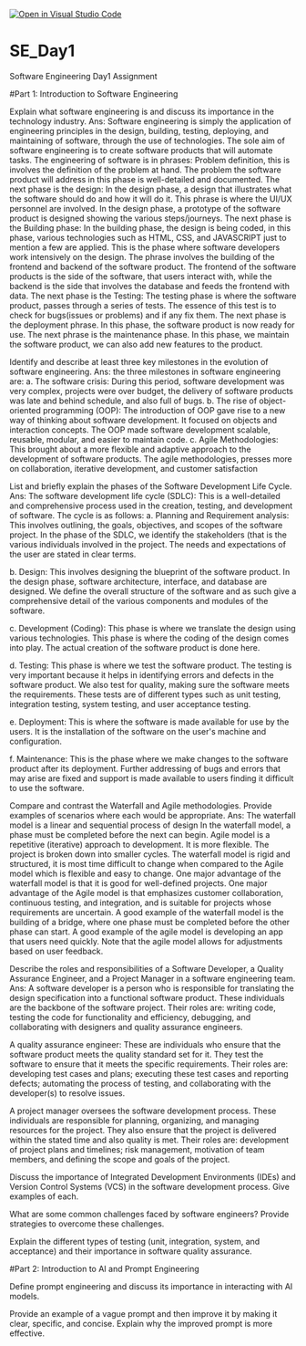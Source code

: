 [![Open in Visual Studio Code](https://classroom.github.com/assets/open-in-vscode-2e0aaae1b6195c2367325f4f02e2d04e9abb55f0b24a779b69b11b9e10269abc.svg)](https://classroom.github.com/online_ide?assignment_repo_id=15571106&assignment_repo_type=AssignmentRepo)
# SE_Day1
Software Engineering Day1 Assignment

#Part 1: Introduction to Software Engineering

Explain what software engineering is and discuss its importance in the technology industry.
Ans: 
Software engineering is simply the application of engineering principles in the design, building, testing, deploying, and maintaining of software, through the use of technologies. The sole aim of software engineering is to create software products that will automate tasks. The engineering of software is in phrases: Problem definition, this is involves the definition of the problem at hand. The problem the software product will address in this phase is well-detailed and documented. The next phase is the design: In the design phase, a design that illustrates what the software should do and how it will do it. This phrase is where the UI/UX personnel are involved. In the design phase, a prototype of the software product is designed showing the various steps/journeys. The next phase is the Building phase: In the building phase, the design is being coded, in this phase, various technologies such as HTML, CSS, and JAVASCRIPT just to mention a few are applied. This is the phase where software developers work intensively on the design. The phrase involves the building of the frontend and backend of the software product. The frontend of the software products is the side of the software, that users interact with, while the backend is the side that involves the database and feeds the frontend with data. The next phase is the Testing: The testing phase is where the software product, passes through a series of tests. The essence of this test is to check for bugs(issues or problems) and if any fix them. The next phase is the deployment phrase. In this phase, the software product is now ready for use. The next phrase is the maintenance phase. In this phase, we maintain the software product, we can also add new features to the product. 


Identify and describe at least three key milestones in the evolution of software engineering.
Ans:
the three milestones in software engineering are:
a. The software crisis: During this period, software development was very complex, projects were over budget, the delivery of software products was late and behind schedule, and also full of bugs.
b. The rise of object-oriented programming (OOP): The introduction of OOP gave rise to a new way of thinking about software development. It focused on objects and interaction concepts. The OOP made software development scalable, reusable, modular, and easier to maintain code.
c. Agile Methodologies: This brought about a more flexible and adaptive approach to the development of software products. The agile methodologies, presses more on collaboration, iterative development, and customer satisfaction 


List and briefly explain the phases of the Software Development Life Cycle.
Ans:
The software development life cycle (SDLC): This is a well-detailed and comprehensive process used in the creation, testing, and development of software. 
The cycle is as follows:
a. Planning and Requirement analysis: This involves outlining, the goals, objectives, and scopes of the software project. In the phase of the SDLC, we identify the stakeholders (that is the various individuals involved in the project. The needs and expectations of the user are stated in clear terms.

b. Design: This involves designing the blueprint of the software product. In the design phase, software architecture, interface, and database are designed. We define the overall structure of the software and as such give a comprehensive detail of the various components and modules of the software.

c. Development (Coding): This phase is where we translate the design using various technologies. This phase is where the coding of the design comes into play. The actual creation of the software product is done here.

d. Testing: This phase is where we test the software product. The testing is very important because it helps in identifying errors and defects in the software product. We also test for quality, making sure the software meets the requirements. These tests are of different types such as unit testing, integration testing, system testing, and user acceptance testing.

e. Deployment: This is where the software is made available for use by the users. It is the installation of the software on the user's machine and configuration.

f. Maintenance: This is the phase where we make changes to the software product after its deployment. Further addressing of bugs and errors that may arise are fixed and support is made available to users finding it difficult to use the software.


Compare and contrast the Waterfall and Agile methodologies. Provide examples of scenarios where each would be appropriate.
Ans:
The waterfall model is a linear and sequential process of design In the waterfall model, a phase must be completed before the next can begin. 
Agile model is a repetitive (iterative) approach to development. It is more flexible. The project is broken down into smaller cycles. 
The waterfall model is rigid and structured, it is most time difficult to change when compared to the Agile model which is flexible and easy to change. 
One major advantage of the waterfall model is that it is good for well-defined projects. One major advantage of the Agile model is that emphasizes customer collaboration, continuous testing, and integration, and is suitable for projects whose requirements are uncertain.
A good example of the waterfall model is the building of a bridge, where one phase must be completed before the other phase can start.
A good example of the agile model is developing an app that users need quickly. Note that the agile model allows for adjustments based on user feedback.



Describe the roles and responsibilities of a Software Developer, a Quality Assurance Engineer, and a Project Manager in a software engineering team.
Ans:
A software developer is a person who is responsible for translating the design specification into a functional software product. These individuals are the backbone of the software project.
Their roles are: writing code, testing the code for functionality and efficiency, debugging, and collaborating with designers and quality assurance engineers.

A quality assurance engineer: These are individuals who ensure that the software product meets the quality standard set for it. They test the software to ensure that it meets the specific requirements.
Their roles are: developing test cases and plans; executing these test cases and reporting defects; automating the process of testing, and collaborating with the developer(s) to resolve issues.

A project manager oversees the software development process. These individuals are responsible for planning, organizing, and managing resources for the project. They also ensure that the project is delivered within the stated time and also quality is met.
Their roles are: development of project plans and timelines; risk management,  motivation of team members, and defining the scope and goals of the project.


Discuss the importance of Integrated Development Environments (IDEs) and Version Control Systems (VCS) in the software development process. Give examples of each.


What are some common challenges faced by software engineers? Provide strategies to overcome these challenges.


Explain the different types of testing (unit, integration, system, and acceptance) and their importance in software quality assurance.


#Part 2: Introduction to AI and Prompt Engineering


Define prompt engineering and discuss its importance in interacting with AI models.


Provide an example of a vague prompt and then improve it by making it clear, specific, and concise. Explain why the improved prompt is more effective.
